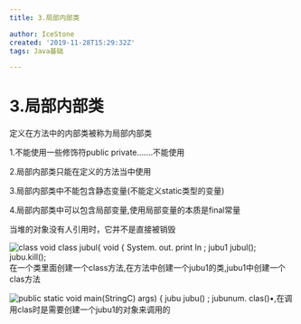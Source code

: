 ```yaml
---
title: 3.局部内部类

author: IceStone
created: '2019-11-28T15:29:32Z'
tags: Java基础

---
```


# 3.局部内部类

定义在方法中的内部类被称为局部内部类

 
1.不能使用一些修饰符public  private.......不能使用

2.局部内部类只能在定义的方法当中使用

3.局部内部类中不能包含静态变量(不能定义static类型的变量)

4.局部内部类中可以包含局部变量,使用局部变量的本质是final常量

 
当堆的对象没有人引用时，它并不是直接被销毁

![class 
void 
class jubul{ 
void { System. out. print In ; 
jubu1 jubul(); 
jubu.kill(); ](images/b9efc023-2922-4769-bec3-1e92d200f04e.png)在一个类里面创建一个class方法,在方法中创建一个jubu1的类,jubu1中创建一个clas方法


![public static void main(StringC) args) { 
jubu jubu() ; 
jubunum. clas()•, ](images/d5c937a9-f847-40cf-afb6-cd5b9a799318.png)在调用clas时是需要创建一个jubu1的对象来调用的


